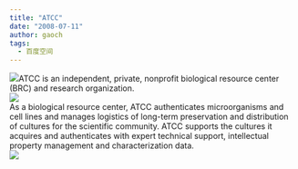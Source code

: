```yaml
---
title: "ATCC"
date: "2008-07-11"
author: gaoch
tags:
  - 百度空间
---
```


<img src="http://hiphotos.baidu.com/spring%5Fgao/pic/item/a09f3d8760d40b3cc75cc363.jpg" class="blogimg" />ATCC
is an independent, private, nonprofit biological resource center (BRC)
and research organization.  
<img src="http://hiphotos.baidu.com/spring%5Fgao/pic/item/9039b419cc47895342a9ad62.jpg" class="blogimg" />  
As a biological resource center, ATCC authenticates microorganisms and
cell lines and manages logistics of long-term preservation and
distribution of cultures for the scientific community. ATCC supports the
cultures it acquires and authenticates with expert technical support,
intellectual property management and characterization data.  
<img src="http://hiphotos.baidu.com/spring%5Fgao/pic/item/077afafa14d4cdc8b58f316c.jpg" class="blogimg" />
